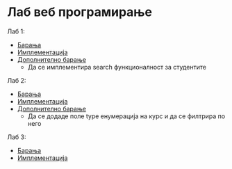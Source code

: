 # Лаб веб програмирање
Лаб 1:
- [Барања](./lab1_tekst.txt) 
- [Имплементација](https://github.com/dani2221/FINKI/commit/6756472256add1945b7151412419e98c22796a2c)
- [Дополнително барање](https://github.com/dani2221/FINKI/commit/de8953a94c3fc1084a89a59782e3cbb966bab76b)
    - Да се имплементира search функционалност за студентите

Лаб 2:
- [Барања](./lab2_tekst.txt) 
- [Имплементација](https://github.com/dani2221/FINKI/commit/cd5de2e58cb4a5e97b6b769adb289e4f6b0379fb)
- [Дополнително барање](https://github.com/dani2221/FINKI/commit/78a904a18416b16dfb99135a6e4f0716953b8a89)
    - Да се додаде поле type енумерација на курс и да се филтрира по него

Лаб 3:
- [Барања](./lab2_tekst.txt) 
- [Имплементација](https://github.com/dani2221/FINKI/commit/9d7bedd0f5374a57cf8eb707d067074a6d3be671)
